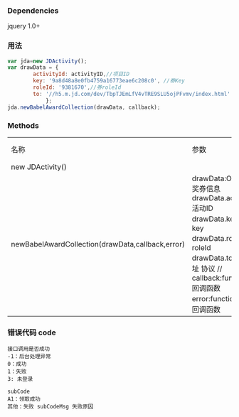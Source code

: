 ### Dependencies

jquery 1.0+


### 用法
```javascript
var jda=new JDActivity();
var drawData = {
        activityId: activityID,//项目ID
        key: '9a8d48a8e0fb4759a16773eae6c208c0', //券Key
        roleId: '9381670',//券roleId
        to: '//h5.m.jd.com/dev/TbpTJEmLfV4vTRE9SLU5ojPFvmv/index.html' //项目地址
            };
jda.newBabelAwardCollection(drawData, callback);
``` 
### Methods


<table>
<tr>
<td>名称</td><td>参数 </td><td>说明</td>
</tr>
<tr>
<td>new JDActivity()</td><td> </td><td></td>
</tr>
<tr>
<td>newBabelAwardCollection(drawData,callback,error)</td>
<td>
drawData:Object 奖券信息 <br/>
drawData.activityId 活动ID <br/>
drawData.key 券key <br/>
drawData.roleId 券roleId <br/>
drawData.to 页面地址 协议 // <br/>
callback:function 回调函数<br/>
error:function 错误回调函数</td>
<td>领取奖品接口 </td>
</tr>
</table>


### 错误代码 code
    接口调用是否成功
    -1：后台处理异常
    0：成功
    1：失败
    3: 未登录

    subCode
    A1：领取成功
    其他：失败 subCodeMsg 失败原因